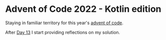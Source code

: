 # Advent of Code 2022 - Kotlin edition

Staying in familiar territory for this year's [advent of code](https://adventofcode.com/2022).

After [Day 13](src/day13) I start providing reflections on my solution.
